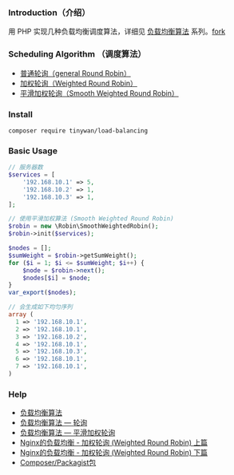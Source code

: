 ### Introduction（介绍）

用 PHP 实现几种负载均衡调度算法，详细见 [负载均衡算法](https://www.fanhaobai.com/2018/11/load-balance-round-robin.html) 系列。[fork](https://github.com/fan-haobai/load-balance)

### Scheduling Algorithm （调度算法）

*   [普通轮询（general Round Robin）](https://github.com/Tinywan/load-polling/blob/master/src/Robin.php)
*   [加权轮询（Weighted Round Robin）](https://github.com/Tinywan/load-polling/blob/master/src/WeightedRobin.php)
*   [平滑加权轮询（Smooth Weighted Round Robin）](https://github.com/Tinywan/load-polling/blob/master/src/SmoothWeightedRobin.php)

### Install  

```composer log
composer require tinywan/load-balancing
```

### Basic Usage  

```php
// 服务器数
$services = [
    '192.168.10.1' => 5,
    '192.168.10.2' => 1,
    '192.168.10.3' => 1,
];

// 使用平滑加权算法 (Smooth Weighted Round Robin)
$robin = new \Robin\SmoothWeightedRobin();
$robin->init($services);

$nodes = [];
$sumWeight = $robin->getSumWeight();
for ($i = 1; $i <= $sumWeight; $i++) {
    $node = $robin->next();
    $nodes[$i] = $node;
}
var_export($nodes);

// 会生成如下均匀序列
array (
  1 => '192.168.10.1',
  2 => '192.168.10.1',
  3 => '192.168.10.2',
  4 => '192.168.10.1',
  5 => '192.168.10.3',
  6 => '192.168.10.1',
  7 => '192.168.10.1',
)
```

### Help

*   [负载均衡算法](https://github.com/fan-haobai/load-balance)  
*   [负载均衡算法 — 轮询](https://www.fanhaobai.com/2018/11/load-balance-round-robin.html)  
*   [负载均衡算法 — 平滑加权轮询](https://www.fanhaobai.com/2018/11/load-balance-smooth-weighted-round-robin.html)  
*   [Nginx的负载均衡 - 加权轮询 (Weighted Round Robin) 上篇](https://blog.csdn.net/zhangskd/article/details/50194069)  
*   [Nginx的负载均衡 - 加权轮询 (Weighted Round Robin) 下篇](https://blog.csdn.net/zhangskd/article/details/50197929)  
*   [Composer/Packagist包](https://www.chenjie.info/1880)  


